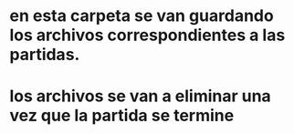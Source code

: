 # en esta carpeta se van guardando los archivos correspondientes a las partidas.
# los archivos se van a eliminar una vez que la partida se termine